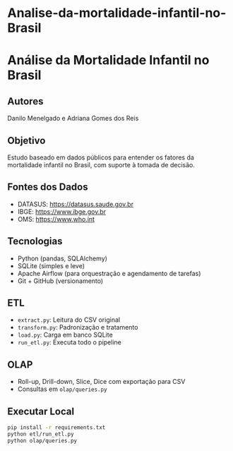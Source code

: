 # Analise-da-mortalidade-infantil-no-Brasil

#  Análise da Mortalidade Infantil no Brasil

## Autores
Danilo Menelgado e Adriana Gomes dos Reis

## Objetivo
Estudo baseado em dados públicos para entender os fatores da mortalidade infantil no Brasil, com suporte à tomada de decisão.

## Fontes dos Dados
- DATASUS: https://datasus.saude.gov.br
- IBGE: https://www.ibge.gov.br
- OMS: https://www.who.int

## Tecnologias
- Python (pandas, SQLAlchemy)
- SQLite (simples e leve)
- Apache Airflow (para orquestração e agendamento de tarefas)
- Git + GitHub (versionamento)

## ETL
- `extract.py`: Leitura do CSV original
- `transform.py`: Padronização e tratamento
- `load.py`: Carga em banco SQLite
- `run_etl.py`: Executa todo o pipeline

## OLAP
- Roll-up, Drill-down, Slice, Dice com exportação para CSV
- Consultas em `olap/queries.py`

## Executar Local
```bash
pip install -r requirements.txt
python etl/run_etl.py
python olap/queries.py

